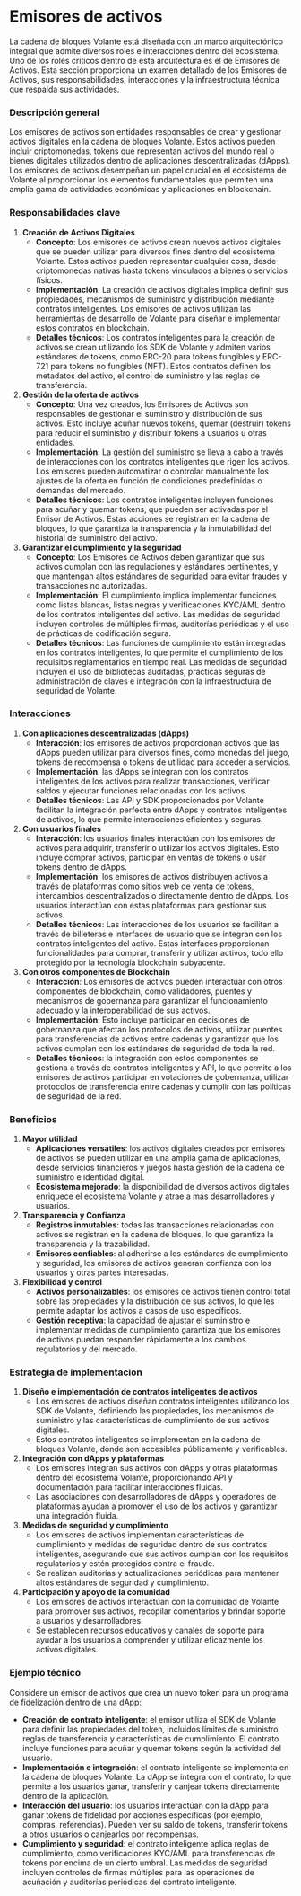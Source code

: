 # Emisores de activos

La cadena de bloques Volante está diseñada con un marco arquitectónico integral que admite diversos roles e interacciones dentro del ecosistema. Uno de los roles críticos dentro de esta arquitectura es el de Emisores de Activos. Esta sección proporciona un examen detallado de los Emisores de Activos, sus responsabilidades, interacciones y la infraestructura técnica que respalda sus actividades.

### **Descripción general**

Los emisores de activos son entidades responsables de crear y gestionar activos digitales en la cadena de bloques Volante. Estos activos pueden incluir criptomonedas, tokens que representan activos del mundo real o bienes digitales utilizados dentro de aplicaciones descentralizadas (dApps). Los emisores de activos desempeñan un papel crucial en el ecosistema de Volante al proporcionar los elementos fundamentales que permiten una amplia gama de actividades económicas y aplicaciones en blockchain.

### **Responsabilidades clave**

1. **Creación de Activos Digitales**
   * **Concepto**: Los emisores de activos crean nuevos activos digitales que se pueden utilizar para diversos fines dentro del ecosistema Volante. Estos activos pueden representar cualquier cosa, desde criptomonedas nativas hasta tokens vinculados a bienes o servicios físicos.
   * **Implementación**: La creación de activos digitales implica definir sus propiedades, mecanismos de suministro y distribución mediante contratos inteligentes. Los emisores de activos utilizan las herramientas de desarrollo de Volante para diseñar e implementar estos contratos en blockchain.
   * **Detalles técnicos**: Los contratos inteligentes para la creación de activos se crean utilizando los SDK de Volante y admiten varios estándares de tokens, como ERC-20 para tokens fungibles y ERC-721 para tokens no fungibles (NFT). Estos contratos definen los metadatos del activo, el control de suministro y las reglas de transferencia.
2. **Gestión de la oferta de activos**
   * **Concepto**: Una vez creados, los Emisores de Activos son responsables de gestionar el suministro y distribución de sus activos. Esto incluye acuñar nuevos tokens, quemar (destruir) tokens para reducir el suministro y distribuir tokens a usuarios u otras entidades.
   * **Implementación**: La gestión del suministro se lleva a cabo a través de interacciones con los contratos inteligentes que rigen los activos. Los emisores pueden automatizar o controlar manualmente los ajustes de la oferta en función de condiciones predefinidas o demandas del mercado.
   * **Detalles técnicos**: Los contratos inteligentes incluyen funciones para acuñar y quemar tokens, que pueden ser activadas por el Emisor de Activos. Estas acciones se registran en la cadena de bloques, lo que garantiza la transparencia y la inmutabilidad del historial de suministro del activo.
3. **Garantizar el cumplimiento y la seguridad**
   * **Concepto**: Los Emisores de Activos deben garantizar que sus activos cumplan con las regulaciones y estándares pertinentes, y que mantengan altos estándares de seguridad para evitar fraudes y transacciones no autorizadas.
   * **Implementación**: El cumplimiento implica implementar funciones como listas blancas, listas negras y verificaciones KYC/AML dentro de los contratos inteligentes del activo. Las medidas de seguridad incluyen controles de múltiples firmas, auditorías periódicas y el uso de prácticas de codificación segura.
   * **Detalles técnicos**: Las funciones de cumplimiento están integradas en los contratos inteligentes, lo que permite el cumplimiento de los requisitos reglamentarios en tiempo real. Las medidas de seguridad incluyen el uso de bibliotecas auditadas, prácticas seguras de administración de claves e integración con la infraestructura de seguridad de Volante.

### **Interacciones**

1. **Con aplicaciones descentralizadas (dApps)**
   * **Interacción**: los emisores de activos proporcionan activos que las dApps pueden utilizar para diversos fines, como monedas del juego, tokens de recompensa o tokens de utilidad para acceder a servicios.
   * **Implementación**: las dApps se integran con los contratos inteligentes de los activos para realizar transacciones, verificar saldos y ejecutar funciones relacionadas con los activos.
   * **Detalles técnicos**: Las API y SDK proporcionados por Volante facilitan la integración perfecta entre dApps y contratos inteligentes de activos, lo que permite interacciones eficientes y seguras.
2. **Con usuarios finales**
   * **Interacción**: los usuarios finales interactúan con los emisores de activos para adquirir, transferir o utilizar los activos digitales. Esto incluye comprar activos, participar en ventas de tokens o usar tokens dentro de dApps.
   * **Implementación**: los emisores de activos distribuyen activos a través de plataformas como sitios web de venta de tokens, intercambios descentralizados o directamente dentro de dApps. Los usuarios interactúan con estas plataformas para gestionar sus activos.
   * **Detalles técnicos**: Las interacciones de los usuarios se facilitan a través de billeteras e interfaces de usuario que se integran con los contratos inteligentes del activo. Estas interfaces proporcionan funcionalidades para comprar, transferir y utilizar activos, todo ello protegido por la tecnología blockchain subyacente.
3. **Con otros componentes de Blockchain**
   * **Interacción**: Los emisores de activos pueden interactuar con otros componentes de blockchain, como validadores, puentes y mecanismos de gobernanza para garantizar el funcionamiento adecuado y la interoperabilidad de sus activos.
   * **Implementación**: Esto incluye participar en decisiones de gobernanza que afectan los protocolos de activos, utilizar puentes para transferencias de activos entre cadenas y garantizar que los activos cumplan con los estándares de seguridad de toda la red.
   * **Detalles técnicos**: la integración con estos componentes se gestiona a través de contratos inteligentes y API, lo que permite a los emisores de activos participar en votaciones de gobernanza, utilizar protocolos de transferencia entre cadenas y cumplir con las políticas de seguridad de la red.

### **Beneficios**

1. **Mayor utilidad**
   * **Aplicaciones versátiles**: los activos digitales creados por emisores de activos se pueden utilizar en una amplia gama de aplicaciones, desde servicios financieros y juegos hasta gestión de la cadena de suministro e identidad digital.
   * **Ecosistema mejorado**: la disponibilidad de diversos activos digitales enriquece el ecosistema Volante y atrae a más desarrolladores y usuarios.
2. **Transparencia y Confianza**
   * **Registros inmutables**: todas las transacciones relacionadas con activos se registran en la cadena de bloques, lo que garantiza la transparencia y la trazabilidad.
   * **Emisores confiables**: al adherirse a los estándares de cumplimiento y seguridad, los emisores de activos generan confianza con los usuarios y otras partes interesadas.
3. **Flexibilidad y control**
   * **Activos personalizables**: los emisores de activos tienen control total sobre las propiedades y la distribución de sus activos, lo que les permite adaptar los activos a casos de uso específicos.
   * **Gestión receptiva**: la capacidad de ajustar el suministro e implementar medidas de cumplimiento garantiza que los emisores de activos puedan responder rápidamente a los cambios regulatorios y del mercado.

### **Estrategia de implementacion**

1. **Diseño e implementación de contratos inteligentes de activos**
   * Los emisores de activos diseñan contratos inteligentes utilizando los SDK de Volante, definiendo las propiedades, los mecanismos de suministro y las características de cumplimiento de sus activos digitales.
   * Estos contratos inteligentes se implementan en la cadena de bloques Volante, donde son accesibles públicamente y verificables.
2. **Integración con dApps y plataformas**
   * Los emisores integran sus activos con dApps y otras plataformas dentro del ecosistema Volante, proporcionando API y documentación para facilitar interacciones fluidas.
   * Las asociaciones con desarrolladores de dApps y operadores de plataformas ayudan a promover el uso de los activos y garantizar una integración fluida.
3. **Medidas de seguridad y cumplimiento**
   * Los emisores de activos implementan características de cumplimiento y medidas de seguridad dentro de sus contratos inteligentes, asegurando que sus activos cumplan con los requisitos regulatorios y estén protegidos contra el fraude.
   * Se realizan auditorías y actualizaciones periódicas para mantener altos estándares de seguridad y cumplimiento.
4. **Participación y apoyo de la comunidad**
   * Los emisores de activos interactúan con la comunidad de Volante para promover sus activos, recopilar comentarios y brindar soporte a usuarios y desarrolladores.
   * Se establecen recursos educativos y canales de soporte para ayudar a los usuarios a comprender y utilizar eficazmente los activos digitales.

### **Ejemplo técnico**

Considere un emisor de activos que crea un nuevo token para un programa de fidelización dentro de una dApp:

* **Creación de contrato inteligente**: el emisor utiliza el SDK de Volante para definir las propiedades del token, incluidos límites de suministro, reglas de transferencia y características de cumplimiento. El contrato incluye funciones para acuñar y quemar tokens según la actividad del usuario.
* **Implementación e integración**: el contrato inteligente se implementa en la cadena de bloques Volante. La dApp se integra con el contrato, lo que permite a los usuarios ganar, transferir y canjear tokens directamente dentro de la aplicación.
* **Interacción del usuario**: los usuarios interactúan con la dApp para ganar tokens de fidelidad por acciones específicas (por ejemplo, compras, referencias). Pueden ver su saldo de tokens, transferir tokens a otros usuarios o canjearlos por recompensas.
* **Cumplimiento y seguridad**: el contrato inteligente aplica reglas de cumplimiento, como verificaciones KYC/AML para transferencias de tokens por encima de un cierto umbral. Las medidas de seguridad incluyen controles de firmas múltiples para las operaciones de acuñación y auditorías periódicas del contrato inteligente.
